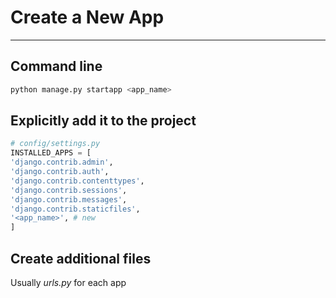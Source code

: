 # Create a New App
---

## Command line

```bash
python manage.py startapp <app_name>
```

## Explicitly add it to the project 

```python
# config/settings.py
INSTALLED_APPS = [
'django.contrib.admin',
'django.contrib.auth',
'django.contrib.contenttypes',
'django.contrib.sessions',
'django.contrib.messages',
'django.contrib.staticfiles',
'<app_name>', # new
]
```

## Create additional files

Usually _urls.py_ for each app